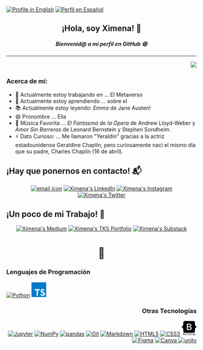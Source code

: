 <div class="languages">
  <a href="https://github.com/ximyer/ximyer/blob/main/README.md"><img src=https://img.shields.io/badge/Idioma-EN-B9CCED alt="Profile in English"></a>
  <a href="https://github.com/ximyer/ximyer/blob/main/README.es.md"><img src=https://img.shields.io/badge/Idioma-ES-EAC7C7 alt="Perfil en Español"></a>
</div>


<h2 align="center"> ¡Hola, soy Ximena! 👋</h2> 
<h5 align="center"> Bienvenid@ a mi perfil en GitHub 😄</h5>

---


<p align="right"> <img src="https://komarev.com/ghpvc/?username=ximyer&color=8CC0DE"/></p>


### Acerca de mí:
- 🔭 Actualmente estoy trabajando en ... El Metaverso
- 🌱 Actualmente estoy aprendiendo ... sobre el
- 📚 Actualmente estoy leyendo: _Emma_ de Jane Austen!
- 😄 Pronombre ... Ella
- 🎵 Música Favorita ... _El Fantasma de la Ópera_ de Andrew Lloyd-Weber y _Amor Sin Barreras_ de Leonard Bernstein y Stephen Sondheim.
- ⚡ Dato Curioso: ... Me llamaron "Yeraldin" gracias a la actriz estadounidense Geraldine Chaplin, pero curiosamente nací el mismo día que su padre, Charles Chaplin (16 de abril).



## ¡Hay que ponernos en contacto! 📬

<div align="center">

<a href="mailto:ximena.yeraldin.ll@outlook.es" target="_blank"><img src="https://github.com/ximyer/ximyer/blob/main/images/email.png?raw=true" alt="email icon" height="70"/></a>    <a href="https://www.linkedin.com/in/ximena-yeraldin-lopez-lopez-9a8411257/" target="_blank"><img src="https://github.com/ximyer/ximyer/blob/main/images/linkedin.png?raw=true" alt="Ximena's LinkedIn" height="70"/></a>   <a href="https://www.instagram.com/xim.yer/" target="_blank"><img src="https://github.com/ximyer/ximyer/blob/main/images/instagram.png?raw=true" alt="Ximena's Instagram" height="70"/></a>  <a href="https://twitter.com/XimenaYeraldin" target="_blank"><img src="https://github.com/ximyer/ximyer/blob/main/images/twitter.png?raw=true" alt="Ximena's Twitter" height="70"/></a>

</div>

## ¡Un poco de mi Trabajo! 📝


<div align="center">

<a href="https://medium.com/@ximyer" target="_blank"><img src="https://github.com/ximyer/ximyer/blob/main/images/articles.png?raw=true" alt="Ximena's Medium" height="80"/></a>    <a href="https://tks.life/profile/ximena.lópez#about" target="_blank"><img src="https://github.com/ximyer/ximyer/blob/main/images/portfolio.png?raw=true" alt="Ximena's TKS Portfolio" height="80"/></a>   <a href="https://substack.com/@ximenayeraldin" target="_blank"><img src="https://github.com/ximyer/ximyer/blob/main/images/newsletter.png?raw=true" alt="Ximena's Substack" height="80"/></a>
</div>

<h1 align="center"> 🫧 </h1>

<div align="left">
  <h3>Lenguajes de Programación</h3>
  <a href="https://www.python.org/" target="_blank" rel="noreferrer"><img src="https://cdn.jsdelivr.net/gh/devicons/devicon/icons/python/python-original.svg" alt="Python" width="48px" /></a>   <a href="https://www.typescriptlang.org/" target="_blank" rel="noreferrer"> <img src="https://raw.githubusercontent.com/devicons/devicon/master/icons/typescript/typescript-original.svg" alt="typescript" width="40" height="40"/> </a>

</div>

<div align="right">
  <h3>Otras Tecnologías</h3>
  <a href="https://jupyter.org/" target="_blank" rel="noreferrer"><img src="https://cdn.jsdelivr.net/gh/devicons/devicon/icons/jupyter/jupyter-original.svg" alt="Jupyter" width="48px" /></a>
  <a href="https://numpy.org/" target="_blank" rel="noreferrer"><img src="https://cdn.jsdelivr.net/gh/devicons/devicon/icons/numpy/numpy-original.svg" alt="NumPy" width="48px" /></a>
  <a href="https://pandas.pydata.org/" target="_blank" rel="noreferrer"><img src="https://cdn.jsdelivr.net/gh/devicons/devicon/icons/pandas/pandas-original.svg" alt="pandas" width="48px" /></a>
  <a href="https://git-scm.com/" target="_blank" rel="noreferrer"><img src="https://cdn.jsdelivr.net/gh/devicons/devicon/icons/git/git-original.svg" alt="Git" width="48px" /></a>
  <a href="https://daringfireball.net/projects/markdown/" target="_blank" rel="noreferrer"><img src="https://cdn.jsdelivr.net/gh/devicons/devicon/icons/markdown/markdown-original.svg" alt="Markdown" width="48px" /></a>
  <a href="https://html.spec.whatwg.org/multipage/" target="_blank" rel="noreferrer"><img src="https://cdn.jsdelivr.net/gh/devicons/devicon/icons/html5/html5-original.svg" alt="HTML5" width="48px" /></a>
  <a href="https://www.w3.org/Style/CSS/" target="_blank" rel="noreferrer"><img src="https://cdn.jsdelivr.net/gh/devicons/devicon/icons/css3/css3-original.svg" alt="CSS3" width="48px" /></a>  <a href="https://getbootstrap.com" target="_blank" rel="noreferrer"> <img src="https://raw.githubusercontent.com/devicons/devicon/master/icons/bootstrap/bootstrap-plain-wordmark.svg" alt="bootstrap" width="40" height="40"/> </a>
  <a href="https://www.figma.com/" target="_blank" rel="noreferrer"><img src="https://cdn.jsdelivr.net/gh/devicons/devicon/icons/figma/figma-original.svg" alt="Figma" width="48px" /></a>  <a href="https://www.canva.com" target="_blank" rel="noreferrer"> <img src="https://www.edigitalagency.com.au/wp-content/uploads/Canva-logo-png-circle-full-colour-white-font.png" alt="Canva" width="40" height="40"/> </a> <a href="https://unity.com/" target="_blank" rel="noreferrer"> <img src="https://www.vectorlogo.zone/logos/unity3d/unity3d-icon.svg" alt="unity" width="40" height="40"/> </a>

</div>


<!-- ### Hi there 👋 **ximyer/ximyer** is a ✨ _special_ ✨ repository because its `README.md` (this file) appears on your GitHub profile. -->
